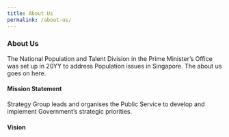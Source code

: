 ```yaml
---
title: About Us
permalink: /about-us/
---
```


### **About Us**
The National Population and Talent Division in the Prime Minister’s Office was set up in <Month> 20YY to address Population issues in Singapore. The about us goes on here.  

#### **Mission Statement**
Strategy Group leads and organises the Public Service to develop and implement Government’s strategic priorities.  

#### **Vision**
<Vision here>
  
